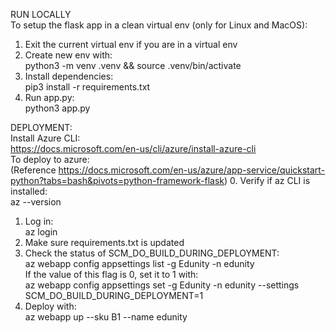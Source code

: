 RUN LOCALLY  
To setup the flask app in a clean virtual env (only for Linux and MacOS):

1. Exit the current virtual env if you are in a virtual env
2. Create new env with:  
python3 -m venv .venv && source .venv/bin/activate
3. Install dependencies:  
pip3 install -r requirements.txt
4. Run app.py:  
python3 app.py  

DEPLOYMENT:  
Install Azure CLI:  
https://docs.microsoft.com/en-us/cli/azure/install-azure-cli  
To deploy to azure:  
(Reference https://docs.microsoft.com/en-us/azure/app-service/quickstart-python?tabs=bash&pivots=python-framework-flask)
0. Verify if az CLI is installed:  
az --version
1. Log in:  
az login
2. Make sure requirements.txt is updated
3. Check the status of SCM_DO_BUILD_DURING_DEPLOYMENT:  
az webapp config appsettings list -g Edunity -n edunity  
If the value of this flag is 0, set it to 1 with:  
az webapp config appsettings set -g Edunity -n edunity --settings SCM_DO_BUILD_DURING_DEPLOYMENT=1  
4. Deploy with:  
az webapp up --sku B1 --name edunity

